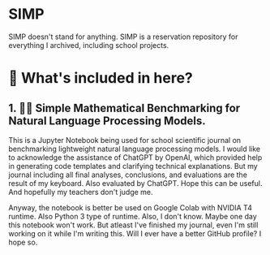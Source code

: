 # SIMP
SIMP doesn't stand for anything. SIMP is a reservation repository for everything I archived, including school projects.

# 📃 What's included in here?
## 1. 👨‍🔬 Simple Mathematical Benchmarking for Natural Language Processing Models.
This is a Jupyter Notebook being used for school scientific journal on benchmarking lightweight natural language processing models. I would like to acknowledge the assistance of ChatGPT by OpenAI, which provided help in generating code templates and clarifying technical explanations. But my journal including all final analyses, conclusions, and evaluations are the result of my keyboard. Also evaluated by ChatGPT. Hope this can be useful. And hopefully my teachers don't judge me.

Anyway, the notebook is better be used on Google Colab with NVIDIA T4 runtime. Also Python 3 type of runtime. Also, I don't know. Maybe one day this notebook won't work. But atleast I've finished my journal, even I'm still working on it while I'm writing this. Will I ever have a better GitHub profile? I hope so.
